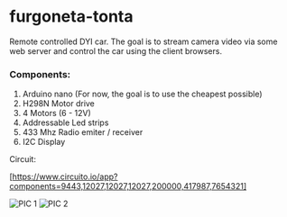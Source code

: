 # furgoneta-tonta

Remote controlled DYI car. The goal is to stream camera video via some web server and control the car using the client browsers.

### Components:
1. Arduino nano (For now, the goal is to use the cheapest possible)
2. H298N Motor drive
3. 4 Motors (6 - 12V)
4. Addressable Led strips
5. 433 Mhz Radio emiter / receiver
6. I2C Display

Circuit:

 [https://www.circuito.io/app?components=9443,12027,12027,12027,200000,417987,7654321]
 
![PIC 1](https://user-images.githubusercontent.com/783430/88280968-22b4b000-cce7-11ea-8a69-58b0c0579646.jpeg)
![PIC 2](https://user-images.githubusercontent.com/783430/88280989-2811fa80-cce7-11ea-8201-2f207007fe61.jpeg)
